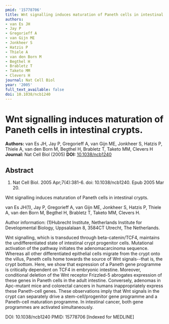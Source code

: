 ```yaml
---
pmid: '15778706'
title: Wnt signalling induces maturation of Paneth cells in intestinal crypts.
authors:
- van Es JH
- Jay P
- Gregorieff A
- van Gijn ME
- Jonkheer S
- Hatzis P
- Thiele A
- van den Born M
- Begthel H
- Brabletz T
- Taketo MM
- Clevers H
journal: Nat Cell Biol
year: '2005'
full_text_available: false
doi: 10.1038/ncb1240
---
```


# Wnt signalling induces maturation of Paneth cells in intestinal crypts.
**Authors:** van Es JH, Jay P, Gregorieff A, van Gijn ME, Jonkheer S, Hatzis P, Thiele A, van den Born M, Begthel H, Brabletz T, Taketo MM, Clevers H
**Journal:** Nat Cell Biol (2005)
**DOI:** [10.1038/ncb1240](https://doi.org/10.1038/ncb1240)

## Abstract

1. Nat Cell Biol. 2005 Apr;7(4):381-6. doi: 10.1038/ncb1240. Epub 2005 Mar 20.

Wnt signalling induces maturation of Paneth cells in intestinal crypts.

van Es JH(1), Jay P, Gregorieff A, van Gijn ME, Jonkheer S, Hatzis P, Thiele A, 
van den Born M, Begthel H, Brabletz T, Taketo MM, Clevers H.

Author information:
(1)Hubrecht Institute, Netherlands Institute for Developmental Biology, 
Uppsalalaan 8, 3584CT Utrecht, The Netherlands.

Wnt signalling, which is transduced through beta-catenin/TCF4, maintains the 
undifferentiated state of intestinal crypt progenitor cells. Mutational 
activation of the pathway initiates the adenomacarcinoma sequence. Whereas all 
other differentiated epithelial cells migrate from the crypt onto the villus, 
Paneth cells home towards the source of Wnt signals--that is, the crypt bottom. 
Here, we show that expression of a Paneth gene programme is critically dependent 
on TCF4 in embryonic intestine. Moreover, conditional deletion of the Wnt 
receptor Frizzled-5 abrogates expression of these genes in Paneth cells in the 
adult intestine. Conversely, adenomas in Apc-mutant mice and colorectal cancers 
in humans inappropriately express these Paneth-cell genes. These observations 
imply that Wnt signals in the crypt can separately drive a stem-cell/progenitor 
gene programme and a Paneth-cell maturation programme. In intestinal cancer, 
both gene programmes are activated simultaneously.

DOI: 10.1038/ncb1240
PMID: 15778706 [Indexed for MEDLINE]
